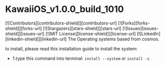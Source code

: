 # KawaiiOS_v1.0.0_build_1010
[![Contributors][contributors-shield]][contributors-url]
[![Forks][forks-shield]][forks-url]
[![Stargazers][stars-shield]][stars-url]
[![Issues][issues-shield]][issues-url]
[![MIT License][license-shield]][license-url]
[![LinkedIn][linkedin-shield]][linkedin-url]
The Operating systems based from cosmos.

to install, please read this installation guide to install the system:

- 1.type this command into terminal:
 ```install --system```
or 
 ```install -s```
